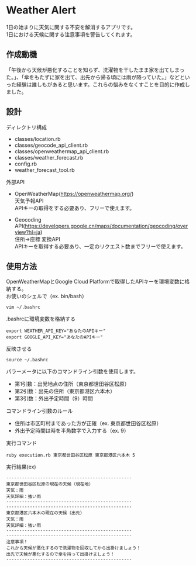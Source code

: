 # Weather Alert

1日の始まりに天気に関する不安を解消するアプリです。  
1日における天候に関する注意事項を警告してくれます。  

## 作成動機

「午後から天候が悪化することを知らず、洗濯物を干したまま家を出てしまった。」、「傘をもたずに家を出て、出先から帰る頃には雨が降っていた。」などといった経験は誰しもがあると思います。これらの悩みをなくすことを目的に作成しました。

## 設計

ディレクトリ構成
- classes/location.rb
- classes/geocode_api_client.rb
- classes/openweathermap_api_client.rb
- classes/weather_forecast.rb
- config.rb
- weather_forecast_tool.rb

外部API
- OpenWeatherMap(https://openweathermap.org/)  
  天気予報API  
  APIキーの取得をする必要あり、フリーで使えます。

- Geocoding API(https://developers.google.cn/maps/documentation/geocoding/overview?hl=ja)  
  住所→座標 変換API  
  APIキーを取得する必要あり、一定のリクエスト数までフリーで使えます。

## 使用方法

OpenWeatherMapとGoogle Cloud Platformで取得したAPIキーを環境変数に格納する。  
お使いのシェルで（ex. bin/bash）  
```
vim ~/.bashrc
```
.bashrcに環境変数を格納する
```
export WEATHER_API_KEY="あなたのAPIキー"
export GOOGLE_API_KEY="あなたのAPIキー"
```
反映させる  
```
source ~/.bashrc
```

パラーメータに以下のコマンドライン引数を使用します。
- 第1引数：出発地点の住所（東京都世田谷区松原）
- 第2引数：出先の住所（東京都港区六本木）
- 第3引数：外出予定時間（9）時間

コマンドライン引数のルール
- 住所は市区町村まであった方が正確（ex. 東京都世田谷区松原）
- 外出予定時間は時を半角数字で入力する（ex. 9）

実行コマンド
```
ruby execution.rb 東京都世田谷区松原 東京都港区六本木 5
```

実行結果(ex)
```
------------------------------------------------
東京都世田谷区松原の現在の天候（現在地）
天気：雨
天気詳細：強い雨
------------------------------------------------
------------------------------------------------
東京都港区六本木の現在の天候（出先）
天気：雨
天気詳細：強い雨
------------------------------------------------
------------------------------------------------
注意事項！
これから天候が悪化するので洗濯物を回収してから出掛けましょう！
出先で天候が悪化するので傘を持って出掛けましょう！
------------------------------------------------
```
